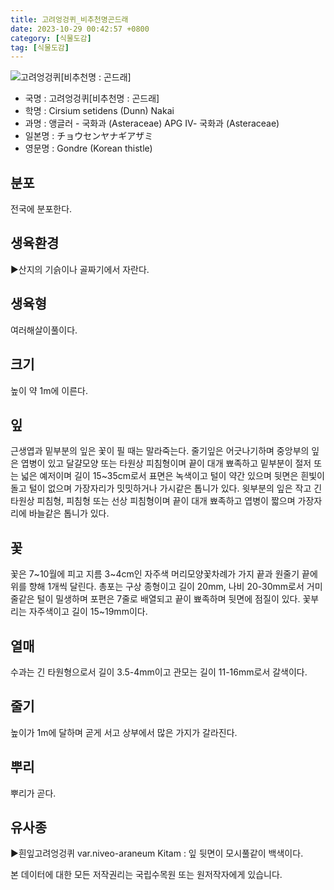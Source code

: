 ```yaml
---
title: 고려엉겅퀴_비추천명곤드래
date: 2023-10-29 00:42:57 +0800
category: [식물도감]
tag: [식물도감]
---
```




![고려엉겅퀴[비추천명 : 곤드래]](/fileUpload/plants/basic/Compositae/Cirsium/2581/1_th2.JPG)
- 국명 : 고려엉겅퀴[비추천명 : 곤드래]
- 학명 : Cirsium setidens (Dunn) Nakai
- 과명 : 앵글러 - 국화과 (Asteraceae) APG Ⅳ- 국화과 (Asteraceae)
- 일본명 : チョウセンヤナギアザミ
- 영문명 : Gondre (Korean thistle)


## 분포
전국에 분포한다.
## 생육환경
▶산지의 기슭이나 골짜기에서 자란다.
## 생육형
여러해살이풀이다.
## 크기
높이 약 1m에 이른다.
## 잎
근생엽과 밑부분의 잎은 꽃이 필 때는 말라죽는다. 줄기잎은 어긋나기하며 중앙부의 잎은 엽병이 있고 달걀모양 또는 타원상 피침형이며 끝이 대개 뾰족하고 밑부분이 절저 또는 넓은 예저이며 길이 15~35cm로서 표면은 녹색이고 털이 약간 있으며 뒷면은 흰빛이 돌고 털이 없으며 가장자리가 밋밋하거나 가시같은 톱니가 있다. 윗부분의 잎은 작고 긴 타원상 피침형, 피침형 또는 선상 피침형이며 끝이 대개 뾰족하고 엽병이 짧으며 가장자리에 바늘같은 톱니가 있다.
## 꽃
꽃은 7~10월에 피고 지름 3~4cm인 자주색 머리모양꽃차례가 가지 끝과 원줄기 끝에 위를 향해 1개씩 달린다. 총포는 구상 종형이고 길이 20mm, 나비 20-30mm로서 거미줄같은 털이 밀생하며 포편은 7줄로 배열되고 끝이 뾰족하며 뒷면에 점질이 있다. 꽃부리는 자주색이고 길이 15~19mm이다.
## 열매
수과는 긴 타원형으로서 길이 3.5-4mm이고 관모는 길이 11-16mm로서 갈색이다.
## 줄기
높이가 1m에 달하며 곧게 서고 상부에서 많은 가지가 갈라진다.
## 뿌리
뿌리가 곧다.
## 유사종
▶흰잎고려엉겅퀴 var.niveo-araneum Kitam : 잎 뒷면이 모시풀같이 백색이다.






본 데이터에 대한 모든 저작권리는 국립수목원 또는 원저작자에게 있습니다.

